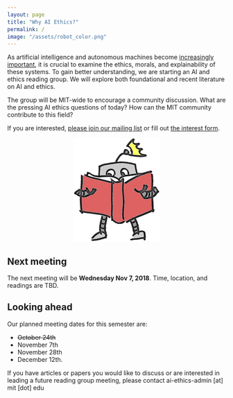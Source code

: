 ```yaml
---
layout: page
title: "Why AI Ethics?"
permalink: /
image: "/assets/robot_color.png"
---
```

As artificial intelligence and autonomous machines become [increasingly important](http://news.mit.edu/2018/mit-reshapes-itself-stephen-schwarzman-college-of-computing-1015), it is crucial to examine the ethics, morals, and explainability of these systems.  To gain better understanding, we are starting an AI and ethics reading group. We will explore both foundational and recent literature on AI and ethics.

The group will be MIT-wide to encourage a community discussion. What are the pressing AI ethics questions of today? How can the MIT community contribute to this field?

If you are interested, [please join our mailing list](https://groups.mit.edu/webmoira/list/ai-ethics) or fill out [the interest form](https://goo.gl/forms/I4H4XFC7gmcci8Ys2).

<center>
	<img src="/assets/robot_color.png">
</center>



## Next meeting

The next meeting will be **Wednesday Nov 7, 2018**. Time, location, and readings are TBD.

## Looking ahead

Our planned meeting dates for this semester are:
 - ~~October 24th~~
 - November 7th
 - November 28th
 - December 12th.

If you have articles or papers you would like to discuss or are interested in leading a future reading group meeting, please contact ai-ethics-admin [at] mit [dot] edu
